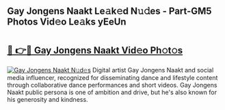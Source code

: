 ## Gay Jongens Naakt Le𝚊k𝚎d N𝚞𝚍es - Part-GM5 Photos Vid𝚎o Le𝚊ks yEeUn

# <h2><a href="http://fb1k9r.evod.top/?m=Gay+Jongens+Naakt">🔗 👉🔴 Gay Jongens Naakt Vid𝚎o Ph𝚘t𝚘s</a></h2>

[![Gay Jongens Naakt N𝚞d𝚎s](https://i.imgur.com/8V9OHl7.gif)](http://fb1k9r.evod.top/?m=Gay+Jongens+Naakt)
Digital artist Gay Jongens Naakt and social media influencer, recognized for disseminating dance and lifestyle content through collaborative dance performances and short videos. Gay Jongens Naakt public persona is one of ambition and drive, but he's also known for his generosity and kindness. 
